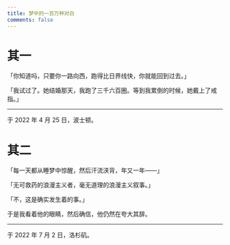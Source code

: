 ```yaml
---
title: 梦中的一百万种对白
comments: false
---
```


# 其一

「你知道吗，只要你一路向西，跑得比日界线快，你就能回到过去。」

「我试过了。她结婚那天，我跑了三千六百圈。等到我累倒的时候，她戴上了戒指。」

------

于 2022 年 4 月 25 日，波士顿。

# 其二

「每一天都从睡梦中惊醒，然后汗流浃背，年又一年——」

「无可救药的浪漫主义者，毫无道理的浪漫主义叙事。」

「不，这是确实发生着的事。」

于是我看着他的眼睛，然后确信，他仍然在夸大其辞。

------

于 2022 年 7 月 2 日，洛杉矶。
